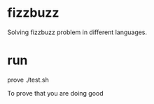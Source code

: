 # fizzbuzz

Solving fizzbuzz problem in different languages.

# run

prove ./test.sh

To prove that you are doing good
